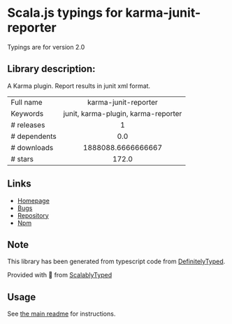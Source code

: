 
# Scala.js typings for karma-junit-reporter

Typings are for version 2.0

## Library description:
A Karma plugin. Report results in junit xml format.

|                    |                 |
| ------------------ | :-------------: |
| Full name          | karma-junit-reporter |
| Keywords           | junit, karma-plugin, karma-reporter |
| # releases         | 1 |
| # dependents       | 0.0 |
| # downloads        | 1888088.6666666667 |
| # stars            | 172.0 |

## Links
- [Homepage](https://github.com/karma-runner/karma-junit-reporter#readme)
- [Bugs](https://github.com/karma-runner/karma-junit-reporter/issues)
- [Repository](https://github.com/karma-runner/karma-junit-reporter)
- [Npm](https://www.npmjs.com/package/karma-junit-reporter)
    


## Note
This library has been generated from typescript code from [DefinitelyTyped](https://definitelytyped.org).

Provided with :purple_heart: from [ScalablyTyped](https://github.com/oyvindberg/ScalablyTyped)

## Usage
See [the main readme](../../readme.md) for instructions.



